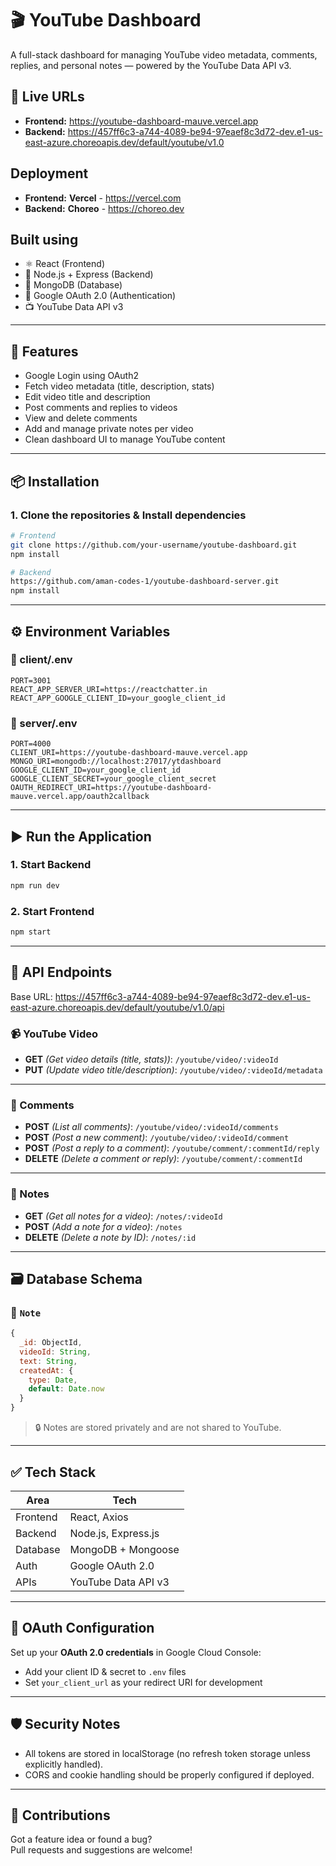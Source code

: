 # 🎬 YouTube Dashboard

A full-stack dashboard for managing YouTube video metadata, comments, replies, and personal notes — powered by the YouTube Data API v3.

## 🔗 Live URLs

- **Frontend:** https://youtube-dashboard-mauve.vercel.app
- **Backend:** https://457ff6c3-a744-4089-be94-97eaef8c3d72-dev.e1-us-east-azure.choreoapis.dev/default/youtube/v1.0

## Deployment

- **Frontend:** **Vercel** - https://vercel.com
- **Backend:** **Choreo** - https://choreo.dev

## Built using

- ⚛️ React (Frontend)
- 🧠 Node.js + Express (Backend)
- 🍃 MongoDB (Database)
- 🔐 Google OAuth 2.0 (Authentication)
- 📺 YouTube Data API v3

---

## 🚀 Features

- Google Login using OAuth2
- Fetch video metadata (title, description, stats)
- Edit video title and description
- Post comments and replies to videos
- View and delete comments
- Add and manage private notes per video
- Clean dashboard UI to manage YouTube content

---

## 📦 Installation

### 1. Clone the repositories & Install dependencies

```bash
# Frontend
git clone https://github.com/your-username/youtube-dashboard.git
npm install
```

```bash
# Backend
https://github.com/aman-codes-1/youtube-dashboard-server.git
npm install
```

---

## ⚙️ Environment Variables

### 📁 client/.env

```env
PORT=3001
REACT_APP_SERVER_URI=https://reactchatter.in
REACT_APP_GOOGLE_CLIENT_ID=your_google_client_id
```

### 📁 server/.env

```env
PORT=4000
CLIENT_URI=https://youtube-dashboard-mauve.vercel.app
MONGO_URI=mongodb://localhost:27017/ytdashboard
GOOGLE_CLIENT_ID=your_google_client_id
GOOGLE_CLIENT_SECRET=your_google_client_secret
OAUTH_REDIRECT_URI=https://youtube-dashboard-mauve.vercel.app/oauth2callback
```

---

## ▶️ Run the Application

### 1. Start Backend

```bash
npm run dev
```

### 2. Start Frontend

```bash
npm start
```

---

## 📘 API Endpoints

Base URL: https://457ff6c3-a744-4089-be94-97eaef8c3d72-dev.e1-us-east-azure.choreoapis.dev/default/youtube/v1.0/api

### 📹 YouTube Video

- **GET** *(Get video details (title, stats))*: `/youtube/video/:videoId`
- **PUT** *(Update video title/description)*: `/youtube/video/:videoId/metadata`

---

### 💬 Comments

- **POST** *(List all comments)*: `/youtube/video/:videoId/comments`
- **POST** *(Post a new comment)*: `/youtube/video/:videoId/comment`
- **POST** *(Post a reply to a comment)*: `/youtube/comment/:commentId/reply`
- **DELETE** *(Delete a comment or reply)*: `/youtube/comment/:commentId`

---

### 📝 Notes

- **GET** *(Get all notes for a video)*: `/notes/:videoId`
- **POST** *(Add a note for a video)*: `/notes`
- **DELETE** *(Delete a note by ID)*: `/notes/:id`

---

## 🗃️ Database Schema

### 📄 `Note`

```js
{
  _id: ObjectId,
  videoId: String,
  text: String,
  createdAt: {
    type: Date,
    default: Date.now
  }
}
```

> 🔒 Notes are stored privately and are not shared to YouTube.

---

## ✅ Tech Stack

| Area         | Tech                               |
|--------------|------------------------------------|
| Frontend     | React, Axios                       |
| Backend      | Node.js, Express.js                |
| Database     | MongoDB + Mongoose                 |
| Auth         | Google OAuth 2.0                   |
| APIs         | YouTube Data API v3                |

---

## 🔐 OAuth Configuration

Set up your **OAuth 2.0 credentials** in Google Cloud Console:

- Add your client ID & secret to `.env` files
- Set `your_client_url` as your redirect URI for development

---

## 🛡️ Security Notes

- All tokens are stored in localStorage (no refresh token storage unless explicitly handled).
- CORS and cookie handling should be properly configured if deployed.

---

## 🤝 Contributions

Got a feature idea or found a bug?  
Pull requests and suggestions are welcome!
